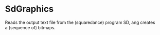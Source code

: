 # SdGraphics
Reads the output text file from the (squaredance) program SD, ang creates a (sequence of) bitmaps.
